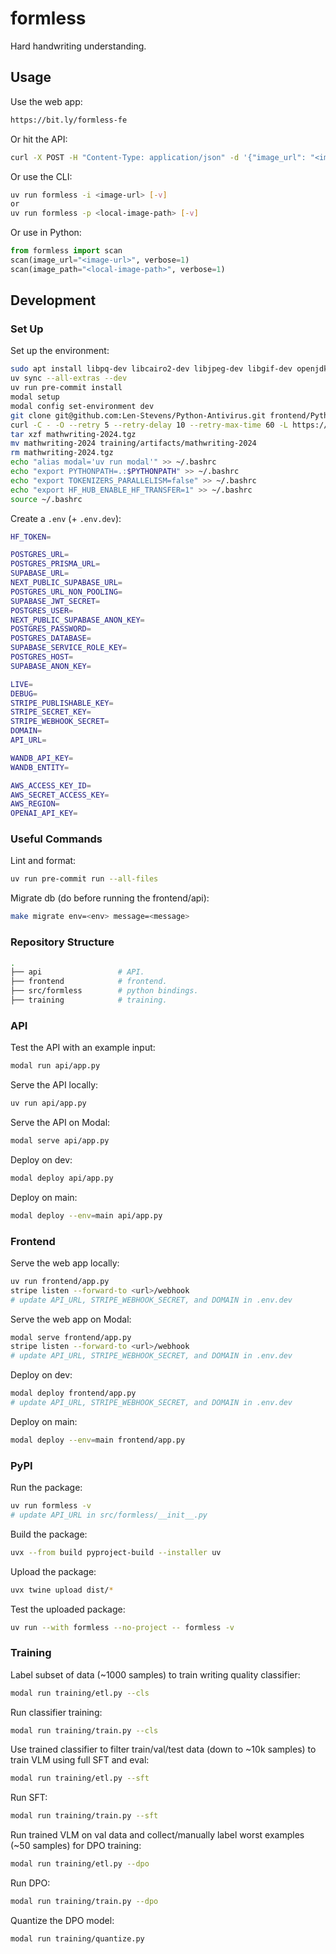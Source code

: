 # formless

Hard handwriting understanding.

## Usage

Use the web app:

```bash
https://bit.ly/formless-fe
```

Or hit the API:

```bash
curl -X POST -H "Content-Type: application/json" -d '{"image_url": "<image-url>"}' https://bit.ly/formless-api
```

Or use the CLI:

```bash
uv run formless -i <image-url> [-v]
or
uv run formless -p <local-image-path> [-v]
```

Or use in Python:

```python
from formless import scan
scan(image_url="<image-url>", verbose=1)
scan(image_path="<local-image-path>", verbose=1)
```

## Development

### Set Up

Set up the environment:

```bash
sudo apt install libpq-dev libcairo2-dev libjpeg-dev libgif-dev openjdk-11-jdk
uv sync --all-extras --dev
uv run pre-commit install
modal setup
modal config set-environment dev
git clone git@github.com:Len-Stevens/Python-Antivirus.git frontend/Python-Antivirus
curl -C - -O --retry 5 --retry-delay 10 --retry-max-time 60 -L https://storage.googleapis.com/mathwriting_data/mathwriting-2024.tgz
tar xzf mathwriting-2024.tgz
mv mathwriting-2024 training/artifacts/mathwriting-2024
rm mathwriting-2024.tgz
echo "alias modal='uv run modal'" >> ~/.bashrc
echo "export PYTHONPATH=.:$PYTHONPATH" >> ~/.bashrc
echo "export TOKENIZERS_PARALLELISM=false" >> ~/.bashrc
echo "export HF_HUB_ENABLE_HF_TRANSFER=1" >> ~/.bashrc
source ~/.bashrc
```

Create a `.env` (+ `.env.dev`):

```bash
HF_TOKEN=

POSTGRES_URL=
POSTGRES_PRISMA_URL=
SUPABASE_URL=
NEXT_PUBLIC_SUPABASE_URL=
POSTGRES_URL_NON_POOLING=
SUPABASE_JWT_SECRET=
POSTGRES_USER=
NEXT_PUBLIC_SUPABASE_ANON_KEY=
POSTGRES_PASSWORD=
POSTGRES_DATABASE=
SUPABASE_SERVICE_ROLE_KEY=
POSTGRES_HOST=
SUPABASE_ANON_KEY=

LIVE=
DEBUG=
STRIPE_PUBLISHABLE_KEY=
STRIPE_SECRET_KEY=
STRIPE_WEBHOOK_SECRET=
DOMAIN=
API_URL=

WANDB_API_KEY=
WANDB_ENTITY=

AWS_ACCESS_KEY_ID=
AWS_SECRET_ACCESS_KEY=
AWS_REGION=
OPENAI_API_KEY=
```

### Useful Commands

Lint and format:

```bash
uv run pre-commit run --all-files
```

Migrate db (do before running the frontend/api):

```bash
make migrate env=<env> message=<message>
```

### Repository Structure

```bash
.
├── api                 # API.
├── frontend            # frontend.
├── src/formless        # python bindings.
├── training            # training.
```

### API

Test the API with an example input:

```bash
modal run api/app.py
```

Serve the API locally:

```bash
uv run api/app.py
```

Serve the API on Modal:

```bash
modal serve api/app.py
```

Deploy on dev:

```bash
modal deploy api/app.py
```

Deploy on main:

```bash
modal deploy --env=main api/app.py
```

### Frontend

Serve the web app locally:

```bash
uv run frontend/app.py
stripe listen --forward-to <url>/webhook
# update API_URL, STRIPE_WEBHOOK_SECRET, and DOMAIN in .env.dev
```

Serve the web app on Modal:

```bash
modal serve frontend/app.py
stripe listen --forward-to <url>/webhook
# update API_URL, STRIPE_WEBHOOK_SECRET, and DOMAIN in .env.dev
```

Deploy on dev:

```bash
modal deploy frontend/app.py
# update API_URL, STRIPE_WEBHOOK_SECRET, and DOMAIN in .env.dev
```

Deploy on main:

```bash
modal deploy --env=main frontend/app.py
```

### PyPI

Run the package:

```bash
uv run formless -v
# update API_URL in src/formless/__init__.py
```

Build the package:

```bash
uvx --from build pyproject-build --installer uv
```

Upload the package:

```bash
uvx twine upload dist/*
```

Test the uploaded package:

```bash
uv run --with formless --no-project -- formless -v
```

### Training

Label subset of data (~1000 samples) to train writing quality classifier:

```bash
modal run training/etl.py --cls
```

Run classifier training:

```bash
modal run training/train.py --cls
```

Use trained classifier to filter train/val/test data (down to ~10k samples) to train VLM using full SFT and eval:

```bash
modal run training/etl.py --sft
```

Run SFT:

```bash
modal run training/train.py --sft
```

Run trained VLM on val data and collect/manually label worst examples (~50 samples) for DPO training:

```bash
modal run training/etl.py --dpo
```

Run DPO:

```bash
modal run training/train.py --dpo
```

Quantize the DPO model:

```bash
modal run training/quantize.py
```
